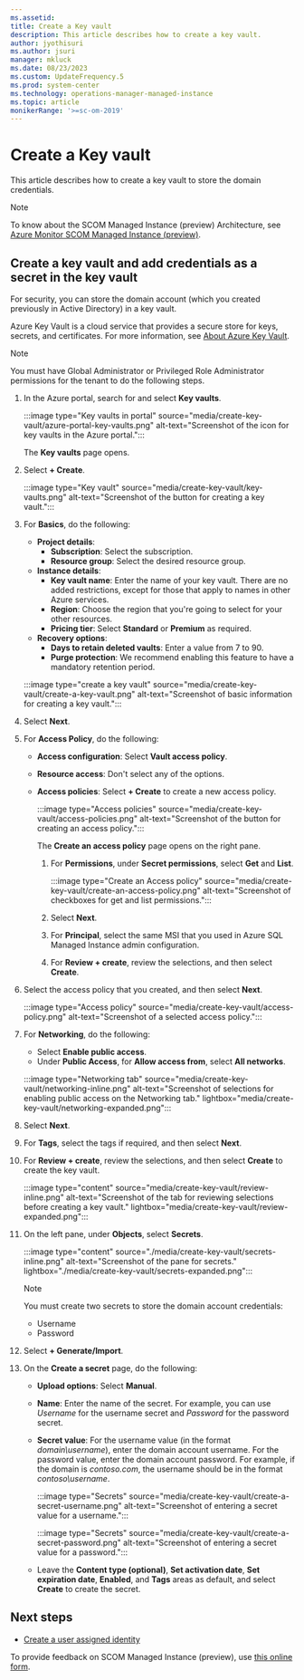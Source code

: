 ```yaml
---
ms.assetid: 
title: Create a Key vault
description: This article describes how to create a key vault.
author: jyothisuri
ms.author: jsuri
manager: mkluck
ms.date: 08/23/2023
ms.custom: UpdateFrequency.5
ms.prod: system-center
ms.technology: operations-manager-managed-instance
ms.topic: article
monikerRange: '>=sc-om-2019'
---
```


# Create a Key vault

This article describes how to create a key vault to store the domain credentials.

>[!Note]
> To know about the SCOM Managed Instance (preview) Architecture, see [Azure Monitor SCOM Managed Instance (preview)](operations-manager-managed-instance-overview.md).

## Create a key vault and add credentials as a secret in the key vault  

For security, you can store the domain account (which you created previously in Active Directory) in a key vault.

Azure Key Vault is a cloud service that provides a secure store for keys, secrets, and certificates. For more information, see [About Azure Key Vault](/azure/key-vault/general/overview).

>[!Note]
> You must have Global Administrator or Privileged Role Administrator permissions for the tenant to do the following steps.

1. In the Azure portal, search for and select **Key vaults**.

     :::image type="Key vaults in portal" source="media/create-key-vault/azure-portal-key-vaults.png" alt-text="Screenshot of the icon for key vaults in the Azure portal.":::

   The **Key vaults** page opens.

1. Select **+ Create**.

     :::image type="Key vault" source="media/create-key-vault/key-vaults.png" alt-text="Screenshot of the button for creating a key vault.":::

1. For **Basics**, do the following:
    - **Project details**:
        - **Subscription**: Select the subscription.
        - **Resource group**: Select the desired resource group.
    - **Instance details**:
        - **Key vault name**: Enter the name of your key vault. There are no added restrictions, except for those that apply to names in other Azure services.
        - **Region**: Choose the region that you're going to select for your other resources.
        - **Pricing tier**: Select **Standard** or **Premium** as required.
    - **Recovery options**:
        - **Days to retain deleted vaults**: Enter a value from 7 to 90.
        - **Purge protection**: We recommend enabling this feature to have a mandatory retention period.

   :::image type="create a key vault" source="media/create-key-vault/create-a-key-vault.png" alt-text="Screenshot of basic information for creating a key vault.":::
1. Select **Next**.
1. For **Access Policy**, do the following:
    - **Access configuration**: Select **Vault access policy**.
    - **Resource access**: Don't select any of the options.
    - **Access policies**: Select **+ Create** to create a new access policy.

      :::image type="Access policies" source="media/create-key-vault/access-policies.png" alt-text="Screenshot of the button for creating an access policy.":::

      The **Create an access policy** page opens on the right pane.

      1. For **Permissions**, under **Secret permissions**, select **Get** and **List**.

         :::image type="Create an Access policy" source="media/create-key-vault/create-an-access-policy.png" alt-text="Screenshot of checkboxes for get and list permissions.":::
      1. Select **Next**.
      1. For **Principal**, select the same MSI that you used in Azure SQL Managed Instance admin configuration.

      1. For **Review + create**, review the selections, and then select **Create**.
1. Select the access policy that you created, and then select **Next**.

     :::image type="Access policy" source="media/create-key-vault/access-policy.png" alt-text="Screenshot of a selected access policy.":::
1. For **Networking**, do the following:
    - Select **Enable public access**.
    - Under **Public Access**, for **Allow access from**, select **All networks**.

   :::image type="Networking tab" source="media/create-key-vault/networking-inline.png" alt-text="Screenshot of selections for enabling public access on the Networking tab." lightbox="media/create-key-vault/networking-expanded.png":::
1. Select **Next**.
1. For **Tags**, select the tags if required, and then select **Next**.
1. For **Review + create**, review the selections, and then select **Create** to create the key vault.
  
    :::image type="content" source="media/create-key-vault/review-inline.png" alt-text="Screenshot of the tab for reviewing selections before creating a key vault." lightbox="media/create-key-vault/review-expanded.png":::

1. On the left pane, under **Objects**, select **Secrets**.

    :::image type="content" source="./media/create-key-vault/secrets-inline.png" alt-text="Screenshot of the pane for secrets." lightbox="./media/create-key-vault/secrets-expanded.png":::

     >[!Note]
     > You must create two secrets to store the domain account credentials: 
     > - Username
     > - Password

1. Select **+ Generate/Import**.

1. On the **Create a secret** page, do the following:
    - **Upload options**: Select **Manual**.
    - **Name**: Enter the name of the secret. For example, you can use *Username* for the username secret and *Password* for the password secret.
    - **Secret value**: For the username value (in the format *domain\username*), enter the domain account username. For the password value, enter the domain account password. For example, if the domain is *contoso.com*, the username should be in the format *contoso\username*.

       :::image type="Secrets" source="media/create-key-vault/create-a-secret-username.png" alt-text="Screenshot of entering a secret value for a username.":::

       :::image type="Secrets" source="media/create-key-vault/create-a-secret-password.png" alt-text="Screenshot of entering a secret value for a password.":::

    - Leave the **Content type (optional)**, **Set activation date**, **Set expiration date**, **Enabled**, and **Tags** areas as default, and select **Create** to create the secret.

## Next steps

- [Create a user assigned identity](create-user-assigned-identity.md)

To provide feedback on SCOM Managed Instance (preview), use [this online form](https://forms.office.com/pages/responsepage.aspx?id=v4j5cvGGr0GRqy180BHbR8_G7TnWWL9AgnUEG-odf9BUNkhBQ0s4NUIxVTY5UjBSUzhENUZVNlNVUS4u).
